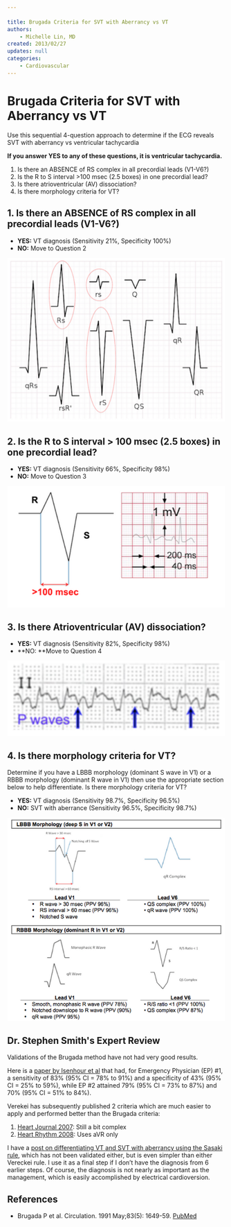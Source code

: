 ```yaml
---

title: Brugada Criteria for SVT with Aberrancy vs VT
authors:
    - Michelle Lin, MD
created: 2013/02/27
updates: null
categories:
    - Cardiovascular
---
```


# Brugada Criteria for SVT with Aberrancy vs VT

Use this sequential 4-question approach to determine if the ECG reveals SVT with aberrancy vs ventricular tachycardia

**If you answer YES to any of these questions, it is ventricular tachycardia.**

1. Is there an ABSENCE of RS complex in all precordial leads (V1-V6?)
2. Is the R to S interval >100 msec (2.5 boxes) in one precordial lead?
3. Is there atrioventricular (AV) dissociation?
4. Is there morphology criteria for VT?

## 1. Is there an ABSENCE of RS complex in all precordial leads (V1-V6?)

- **YES:** VT diagnosis (Sensitivity 21%, Specificity 100%)
- **NO:** Move to Question 2

![](image-1.png)

## 2. Is the R to S interval > 100 msec (2.5 boxes) in one precordial lead?

- **YES:** VT diagnosis (Sensitivity 66%, Specificity 98%)
- **NO:** Move to Question 3

![](image-2.png)

## 3. Is there Atrioventricular (AV) dissociation?

- **YES:** VT diagnosis (Sensitivity 82%, Specificity 98%)
- **NO: **Move to Question 4

![](image-3.png)

## 4. Is there morphology criteria for VT?

Determine if you have a LBBB morphology (dominant S wave in V1) or a RBBB morphology (dominant R wave in V1) then use the appropriate section below to help differentiate. Is there morphology criteria for VT?

- **YES:** VT diagnosis (Sensitivity 98.7%, Specificity 96.5%)
- **NO:** SVT with aberrance (Sensitivity 96.5%, Specificity 98.7%)

![](image-4.png)

## Dr. Stephen Smith's Expert Review

Validations of the Brugada method have not had very good results.

Here is a [paper by Isenhour et al](https://www.ncbi.nlm.nih.gov/pubmed/10917326) that had, for Emergency Physician (EP) #1, a sensitivity of 83% (95% CI = 78% to 91%) and a specificity of 43% (95% CI = 25% to 59%), while EP #2 attained 79% (95% CI = 73% to 87%) and 70% (95% CI = 51% to 84%). 

Verekei has subsequently published 2 criteria which are much easier to apply and performed better than the Brugada criteria: 

1. [Heart Journal 2007](https://academic.oup.com/eurheartj/article/28/5/589/2887583/Application-of-a-new-algorithm-in-the-differential): Still a bit complex
2. [Heart Rhythm 2008](https://www.ncbi.nlm.nih.gov/pubmed/18180024): Uses aVR only

I have a [post on differentiating VT and SVT with aberrancy using the Sasaki rule](http://hqmeded-ecg.blogspot.com/2011/10/wide-complex-tachycardia-ventricular.html), which has not been validated either, but is even simpler than either Vereckei rule. I use it as a final step if I don’t have the diagnosis from 6 earlier steps. Of course, the diagnosis is not nearly as important as the management, which is easily accomplished by electrical cardioversion.

## References

- Brugada P et al. Circulation. 1991 May;83(5): 1649-59. [PubMed](http://www.ncbi.nlm.nih.gov/pubmed/2022022)

